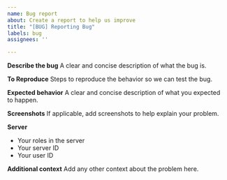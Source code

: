 ```yaml
---
name: Bug report
about: Create a report to help us improve
title: "[BUG] Reporting Bug"
labels: bug
assignees: ''

---
```


**Describe the bug**
A clear and concise description of what the bug is.

**To Reproduce**
Steps to reproduce the behavior so we can test the bug.

**Expected behavior**
A clear and concise description of what you expected to happen.

**Screenshots**
If applicable, add screenshots to help explain your problem.

**Server**
 - Your roles in the server
 - Your server ID
 - Your user ID

**Additional context**
Add any other context about the problem here.
